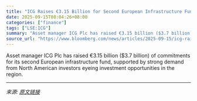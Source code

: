```yaml
---
title: "ICG Raises €3.15 Billion for Second European Infrastructure Fund"
date: 2025-09-15T08:04:26+08:00
categories: ["finance"]
tags: ["LSE:ICG"]
summary: "Asset manager ICG Plc has raised €3.15 billion ($3.7 billion) of commitments for its second European infrastructure fund, supported by strong demand from North American investors eyeing investment opp"
source_url: "https://www.bloomberg.com/news/articles/2025-09-15/icg-raises-3-15-billion-for-second-european-infrastructure-fund"
---
```


Asset manager ICG Plc has raised €3.15 billion ($3.7 billion) of commitments for its second European infrastructure fund, supported by strong demand from North American investors eyeing investment opportunities in the region.

---

*来源: [原文链接](https://www.bloomberg.com/news/articles/2025-09-15/icg-raises-3-15-billion-for-second-european-infrastructure-fund)*
